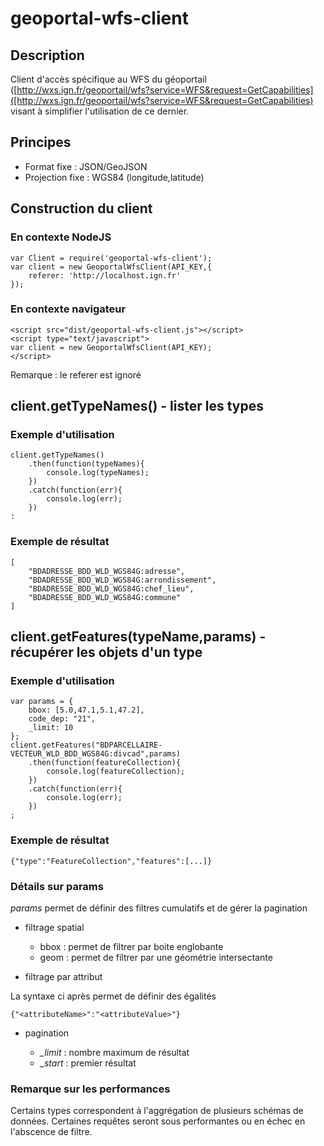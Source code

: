 # geoportal-wfs-client

## Description

Client d'accès spécifique au WFS du géoportail ([http://wxs.ign.fr/geoportail/wfs?service=WFS&request=GetCapabilities]([http://wxs.ign.fr/geoportail/wfs?service=WFS&request=GetCapabilities) visant à simplifier l'utilisation de ce dernier.

## Principes

* Format fixe : JSON/GeoJSON
* Projection fixe : WGS84 (longitude,latitude)

## Construction du client

### En contexte NodeJS


```
var Client = require('geoportal-wfs-client');
var client = new GeoportalWfsClient(API_KEY,{
    referer: 'http://localhost.ign.fr'
});
```

### En contexte navigateur

```
<script src="dist/geoportal-wfs-client.js"></script>
<script type="text/javascript">
var client = new GeoportalWfsClient(API_KEY);
</script>
```

Remarque : le referer est ignoré

## client.getTypeNames() - lister les types

### Exemple d'utilisation

```
client.getTypeNames()
    .then(function(typeNames){
        console.log(typeNames);
    })
    .catch(function(err){
        console.log(err);
    })
:
```

### Exemple de résultat

```
[
    "BDADRESSE_BDD_WLD_WGS84G:adresse",
    "BDADRESSE_BDD_WLD_WGS84G:arrondissement",
    "BDADRESSE_BDD_WLD_WGS84G:chef_lieu",
    "BDADRESSE_BDD_WLD_WGS84G:commune"
]
```

## client.getFeatures(typeName,params) - récupérer les objets d'un type

### Exemple d'utilisation

```
var params = {
    bbox: [5.0,47.1,5.1,47.2],
    code_dep: "21",
    _limit: 10
};
client.getFeatures("BDPARCELLAIRE-VECTEUR_WLD_BDD_WGS84G:divcad",params)
    .then(function(featureCollection){
        console.log(featureCollection);
    })
    .catch(function(err){
        console.log(err);
    })
;
```

### Exemple de résultat

```
{"type":"FeatureCollection","features":[...]}
```

### Détails sur params

*params* permet de définir des filtres cumulatifs et de gérer la pagination

* filtrage spatial
    * bbox : permet de filtrer par boite englobante
    * geom : permet de filtrer par une géométrie intersectante

* filtrage par attribut

La syntaxe ci après permet de définir des égalités

```
{"<attributeName>":"<attributeValue>"}
```

* pagination

    * *_limit* : nombre maximum de résultat
    * *_start* : premier résultat


### Remarque sur les performances

Certains types correspondent à l'aggrégation de plusieurs schémas de données. Certaines requêtes seront sous performantes ou en échec en l'abscence de filtre.
